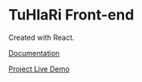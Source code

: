 # TuHlaRi Front-end

Created with React. 

[Documentation](https://github.com/martimik/TuHlaRi-core)

[Project Live Demo](https://front-end-tuhlari.rahtiapp.fi/#/)